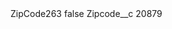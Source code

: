 <?xml version="1.0" encoding="UTF-8"?>
<CustomMetadata xmlns="http://soap.sforce.com/2006/04/metadata" xmlns:xsi="http://www.w3.org/2001/XMLSchema-instance" xmlns:xsd="http://www.w3.org/2001/XMLSchema">
    <label>ZipCode263</label>
    <protected>false</protected>
    <values>
        <field>Zipcode__c</field>
        <value xsi:type="xsd:string">20879</value>
    </values>
</CustomMetadata>
